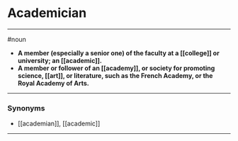 # Academician
---
#noun
- **A member (especially a senior one) of the faculty at a [[college]] or university; an [[academic]].**
- **A member or follower of an [[academy]], or society for promoting science, [[art]], or literature, such as the French Academy, or the Royal Academy of Arts.**
---
### Synonyms
- [[academian]], [[academic]]
---
